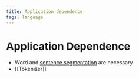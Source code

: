 ```yaml
---
title: Application dependence
tags: language
---
```


# Application Dependence
- Word and [sentence segmentation](Sentence%20Segmentation.md) are necessary
- [[Tokenizer]]


















































































